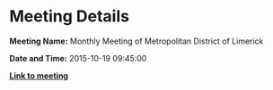 # Meeting Details

**Meeting Name:** Monthly Meeting of Metropolitan District of Limerick

**Date and Time:** 2015-10-19 09:45:00

**<a href="https://www.limerick.ie/council/whats-on/monthly-meeting-metropolitan-district-limerick-22" target="_blank">Link to meeting</a>**
